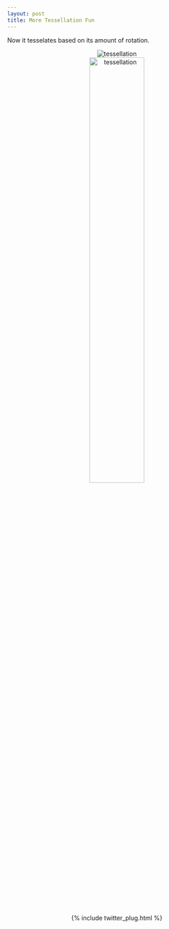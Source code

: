 ```yaml
---
layout: post
title: More Tessellation Fun
---
```


Now it tesselates based on its amount of rotation.

<center><img src="http://i.imgur.com/wWE2XYL.gif" title="tessellation" />
<br/>
<img src="http://i.imgur.com/h6vLz9I.gif" title="tessellation" width="50%" height="50%" /></cennter>

{% include twitter_plug.html %}